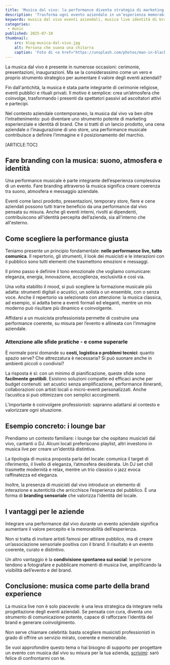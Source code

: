 ```yaml
---
title: 'Musica dal vivo: la performance diventa strategia di marketing'
description: 'Trasforma ogni evento aziendale in un’esperienza memorabile: la musica live come leva strategica di branding e coinvolgimento.'
keywords: musica dal vivo eventi aziendali, musica live identità di brand, come scegliere musica per eventi aziendali, sound branding eventi
categories:
 - music
published: 2025-07-10
thumbnail:
    src: blog-musica-dal-vivo.jpg
    alt: Persona che suona una chitarra
    caption: 'Foto di <a href="https://unsplash.com/photos/man-in-black-t-shirt-playing-brown-acoustic-guitar-OPQ_0C_JHxM" target="_blank">Gio Bartlett</a>'
---
```


La musica dal vivo è presente in numerose occasioni: cerimonie, presentazioni, inaugurazioni. Ma se la considerassimo come un vero e proprio strumento strategico per aumentare il valore degli eventi aziendali?

Fin dall'antichità, la musica è stata parte integrante di cerimonie religiose, eventi pubblici e rituali privati. Il motivo è semplice: crea un’atmosfera che coinvolge, trasformando i presenti da spettatori passivi ad ascoltatori attivi e partecipi.

Nel contesto aziendale contemporaneo, la musica dal vivo va ben oltre l’intrattenimento: può diventare uno strumento potente di marketing esperienziale e identità di brand. Che si tratti di un lancio prodotto, una cena aziendale o l’inaugurazione di uno store, una performance musicale contribuisce a definire l’immagine e il posizionamento del marchio.

[ARTICLE:TOC]

## Fare branding con la musica: suono, atmosfera e identità

Una performance musicale è parte integrante dell’esperienza complessiva di un evento. Fare branding attraverso la musica significa creare coerenza tra suono, atmosfera e messaggio aziendale.

Eventi come lanci prodotto, presentazioni, temporary store, fiere e cene aziendali possono tutti trarre beneficio da una performance dal vivo pensata su misura. Anche gli eventi interni, rivolti ai dipendenti, contribuiscono all'identità percepita dell’azienda, sia all'interno che all'esterno.

## Come scegliere la performance giusta

Teniamo presente un principio fondamentale: **nelle performance live, tutto comunica**. Il repertorio, gli strumenti, il look dei musicisti e le interazioni con il pubblico sono tutti elementi che trasmettono emozioni e messaggi.

Il primo passo è definire il tono emozionale che vogliamo comunicare: eleganza, energia, innovazione, accoglienza, esclusività e così via.

Una volta stabilito il mood, si può scegliere la formazione musicale più adatta: strumenti digitali o acustici, un solista o un ensemble, con o senza voce. Anche il repertorio va selezionato con attenzione: la musica classica, ad esempio, si adatta bene a eventi formali ed eleganti, mentre un mix moderno può risultare più dinamico e coinvolgente.

Affidarsi a un musicista professionista permette di costruire una performance coerente, su misura per l’evento e allineata con l’immagine aziendale.

### Attenzione alle sfide pratiche - e come superarle

È normale porsi domande su **costi, logistica o problemi tecnici**: quanto spazio serve? Che attrezzatura è necessaria? Si può suonare anche in ambienti piccoli o condivisi?

La risposta è sì: con un minimo di pianificazione, queste sfide sono **facilmente gestibili**. Esistono soluzioni compatte ed efficaci anche per budget contenuti: set acustici senza amplificazione, performance itineranti, collaborazioni con artisti locali o micro-eventi personalizzati. Anche l’acustica si può ottimizzare con semplici accorgimenti.

L’importante è coinvolgere professionisti: sapranno adattarsi al contesto e valorizzare ogni situazione.

## Esempio concreto: i lounge bar

Prendiamo un contesto familiare: i lounge bar che ospitano musicisti dal vivo, cantanti o DJ. Alcuni locali preferiscono playlist, altri investono in musica live per creare un’identità distintiva.

La tipologia di musica proposta parla del locale: comunica il target di riferimento, il livello di eleganza, l’atmosfera desiderata. Un DJ set chill trasmette modernità e relax, mentre un trio classico o jazz evoca raffinatezza ed eleganza.

Inoltre, la presenza di musicisti dal vivo introduce un elemento di interazione e autenticità che arricchisce l’esperienza del pubblico. È una forma di **branding sensoriale** che valorizza l’identità del locale.

## I vantaggi per le aziende

Integrare una performance dal vivo durante un evento aziendale significa aumentare il valore percepito e la memorabilità dell’esperienza.

Non si tratta di invitare artisti famosi per attirare pubblico, ma di creare un’associazione sensoriale positiva con il brand. Il risultato è un evento coerente, curato e distintivo.

Un altro vantaggio è la **condivisione spontanea sui social**: le persone tendono a fotografare e pubblicare momenti di musica live, amplificando la visibilità dell’evento e del brand.

## Conclusione: musica come parte della brand experience

La musica live non è solo piacevole: è una leva strategica da integrare nella progettazione degli eventi aziendali. Se pensata con cura, diventa uno strumento di comunicazione potente, capace di rafforzare l’identità del brand e generare coinvolgimento.

Non serve chiamare celebrità: basta scegliere musicisti professionisti in grado di offrire un servizio mirato, coerente e memorabile.

Se vuoi approfondire questo tema o hai bisogno di supporto per progettare un evento con musica dal vivo su misura per la tua azienda, <a href="mailto:{{website.email}}">scrivimi</a>: sarò felice di confrontarmi con te.
